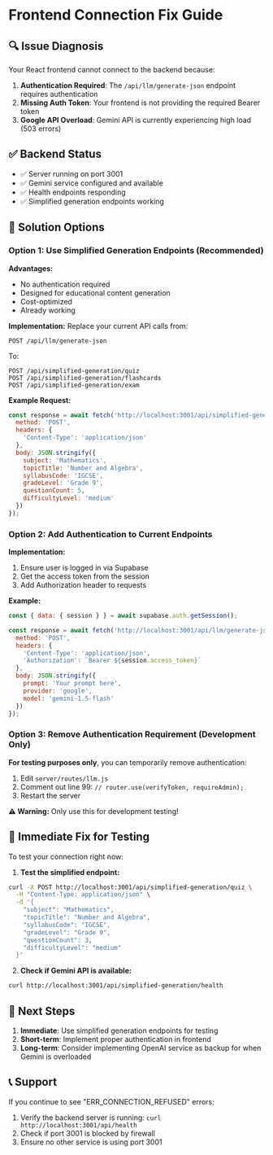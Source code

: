 # Frontend Connection Fix Guide

## 🔍 Issue Diagnosis

Your React frontend cannot connect to the backend because:

1. **Authentication Required**: The `/api/llm/generate-json` endpoint requires authentication
2. **Missing Auth Token**: Your frontend is not providing the required Bearer token
3. **Google API Overload**: Gemini API is currently experiencing high load (503 errors)

## ✅ Backend Status
- ✅ Server running on port 3001
- ✅ Gemini service configured and available  
- ✅ Health endpoints responding
- ✅ Simplified generation endpoints working

## 🔧 Solution Options

### Option 1: Use Simplified Generation Endpoints (Recommended)

**Advantages:**
- No authentication required
- Designed for educational content generation
- Cost-optimized
- Already working

**Implementation:**
Replace your current API calls from:
```
POST /api/llm/generate-json
```

To:
```
POST /api/simplified-generation/quiz
POST /api/simplified-generation/flashcards  
POST /api/simplified-generation/exam
```

**Example Request:**
```javascript
const response = await fetch('http://localhost:3001/api/simplified-generation/quiz', {
  method: 'POST',
  headers: {
    'Content-Type': 'application/json'
  },
  body: JSON.stringify({
    subject: 'Mathematics',
    topicTitle: 'Number and Algebra',
    syllabusCode: 'IGCSE',
    gradeLevel: 'Grade 9',
    questionCount: 5,
    difficultyLevel: 'medium'
  })
});
```

### Option 2: Add Authentication to Current Endpoints

**Implementation:**
1. Ensure user is logged in via Supabase
2. Get the access token from the session
3. Add Authorization header to requests

**Example:**
```javascript
const { data: { session } } = await supabase.auth.getSession();

const response = await fetch('http://localhost:3001/api/llm/generate-json', {
  method: 'POST',
  headers: {
    'Content-Type': 'application/json',
    'Authorization': `Bearer ${session.access_token}`
  },
  body: JSON.stringify({
    prompt: 'Your prompt here',
    provider: 'google',
    model: 'gemini-1.5-flash'
  })
});
```

### Option 3: Remove Authentication Requirement (Development Only)

**For testing purposes only**, you can temporarily remove authentication:

1. Edit `server/routes/llm.js`
2. Comment out line 99: `// router.use(verifyToken, requireAdmin);`
3. Restart the server

**⚠️ Warning:** Only use this for development testing!

## 🚀 Immediate Fix for Testing

To test your connection right now:

1. **Test the simplified endpoint:**
```bash
curl -X POST http://localhost:3001/api/simplified-generation/quiz \
  -H "Content-Type: application/json" \
  -d '{
    "subject": "Mathematics",
    "topicTitle": "Number and Algebra", 
    "syllabusCode": "IGCSE",
    "gradeLevel": "Grade 9",
    "questionCount": 3,
    "difficultyLevel": "medium"
  }'
```

2. **Check if Gemini API is available:**
```bash
curl http://localhost:3001/api/simplified-generation/health
```

## 🔄 Next Steps

1. **Immediate**: Use simplified generation endpoints for testing
2. **Short-term**: Implement proper authentication in frontend
3. **Long-term**: Consider implementing OpenAI service as backup for when Gemini is overloaded

## 📞 Support

If you continue to see "ERR_CONNECTION_REFUSED" errors:
1. Verify the backend server is running: `curl http://localhost:3001/api/health`
2. Check if port 3001 is blocked by firewall
3. Ensure no other service is using port 3001
